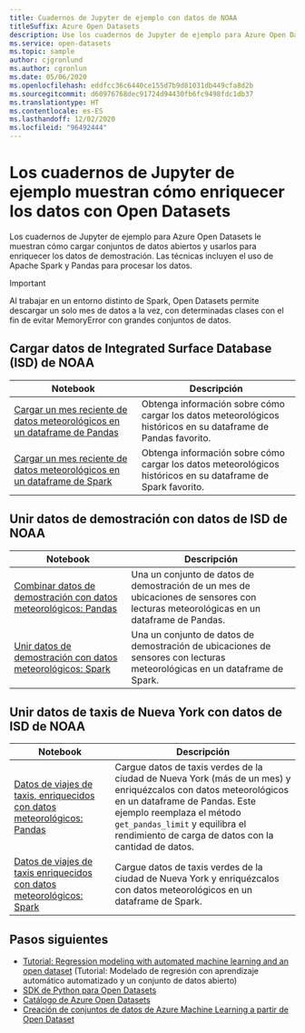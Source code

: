 ```yaml
---
title: Cuadernos de Jupyter de ejemplo con datos de NOAA
titleSuffix: Azure Open Datasets
description: Use los cuadernos de Jupyter de ejemplo para Azure Open Datasets para obtener información sobre cómo cargar los conjuntos de datos abiertos y usarlos para enriquecer los datos de demostración. Las técnicas incluyen el uso de Spark y Pandas para procesar los datos.
ms.service: open-datasets
ms.topic: sample
author: cjgronlund
ms.author: cgronlun
ms.date: 05/06/2020
ms.openlocfilehash: eddfcc36c6440ce155d7b9d81031db449cfa8d2b
ms.sourcegitcommit: d60976768dec91724d94430fb6fc9498fdc1db37
ms.translationtype: HT
ms.contentlocale: es-ES
ms.lasthandoff: 12/02/2020
ms.locfileid: "96492444"
---
```

# <a name="example-jupyter-notebooks-show-how-to-enrich-data-with-open-datasets"></a>Los cuadernos de Jupyter de ejemplo muestran cómo enriquecer los datos con Open Datasets 
Los cuadernos de Jupyter de ejemplo para Azure Open Datasets le muestran cómo cargar conjuntos de datos abiertos y usarlos para enriquecer los datos de demostración. Las técnicas incluyen el uso de Apache Spark y Pandas para procesar los datos.

>[!IMPORTANT]
>Al trabajar en un entorno distinto de Spark, Open Datasets permite descargar un solo mes de datos a la vez, con determinadas clases con el fin de evitar MemoryError con grandes conjuntos de datos.

## <a name="load-noaa-integrated-surface-database-isd-data"></a>Cargar datos de Integrated Surface Database (ISD) de NOAA 
|Notebook        | Descripción                                    |
|----------------|------------------------------------------------|
|[Cargar un mes reciente de datos meteorológicos en un dataframe de Pandas](https://github.com/Azure/OpenDatasetsNotebooks/blob/master/tutorials/data-access/02-weather-to-pandas-dataframe.ipynb) | Obtenga información sobre cómo cargar los datos meteorológicos históricos en su dataframe de Pandas favorito. |
|[Cargar un mes reciente de datos meteorológicos en un dataframe de Spark](https://github.com/Azure/OpenDatasetsNotebooks/blob/master/tutorials/data-access/01-weather-to-spark-dataframe.ipynb) | Obtenga información sobre cómo cargar los datos meteorológicos históricos en su dataframe de Spark favorito.  |

## <a name="join-demo-data-with-noaa-isd-data"></a>Unir datos de demostración con datos de ISD de NOAA 
|Notebook        | Descripción                                    |
|----------------|------------------------------------------------|
|[Combinar datos de demostración con datos meteorológicos: Pandas](https://github.com/Azure/OpenDatasetsNotebooks/blob/master/tutorials/data-join/02-weather-join-in-pandas.ipynb) | Una un conjunto de datos de demostración de un mes de ubicaciones de sensores con lecturas meteorológicas en un dataframe de Pandas.  |
|[Unir datos de demostración con datos meteorológicos: Spark](https://github.com/Azure/OpenDatasetsNotebooks/blob/master/tutorials/data-join/01-weather-join-in-spark.ipynb) | Una un conjunto de datos de demostración de ubicaciones de sensores con lecturas meteorológicas en un dataframe de Spark. |

## <a name="join-nyc-taxi-data-with-noaa-isd-data"></a>Unir datos de taxis de Nueva York con datos de ISD de NOAA 
|Notebook        | Descripción                                    |
|----------------|------------------------------------------------|
|[Datos de viajes de taxis, enriquecidos con datos meteorológicos: Pandas](https://github.com/Azure/OpenDatasetsNotebooks/blob/master/tutorials/data-join/04-nyc-taxi-join-weather-in-pandas.ipynb) | Cargue datos de taxis verdes de la ciudad de Nueva York (más de un mes) y enriquézcalos con datos meteorológicos en un dataframe de Pandas. Este ejemplo reemplaza el método `get_pandas_limit` y equilibra el rendimiento de carga de datos con la cantidad de datos.|
|[Datos de viajes de taxis enriquecidos con datos meteorológicos: Spark](https://github.com/Azure/OpenDatasetsNotebooks/blob/master/tutorials/data-join/03-nyc-taxi-join-weather-in-spark.ipynb) | Cargue datos de taxis verdes de la ciudad de Nueva York y enriquézcalos con datos meteorológicos en un dataframe de Spark.  |

## <a name="next-steps"></a>Pasos siguientes

* [Tutorial: Regression modeling with automated machine learning and an open dataset](../machine-learning/tutorial-auto-train-models.md?context=azure%2fopen-datasets%2fcontext%2fopen-datasets-context) (Tutorial: Modelado de regresión con aprendizaje automático automatizado y un conjunto de datos abierto)
* [SDK de Python para Open Datasets](/python/api/azureml-opendatasets/azureml.opendatasets)
* [Catálogo de Azure Open Datasets](https://azure.microsoft.com/services/open-datasets/catalog/)
* [Creación de conjuntos de datos de Azure Machine Learning a partir de Open Dataset](how-to-create-azure-machine-learning-dataset-from-open-dataset.md)
